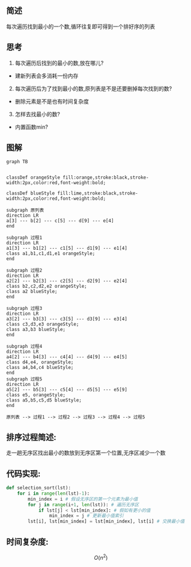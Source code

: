 ## 简述

每次遍历找到最小的一个数,循环往复即可得到一个排好序的列表

## 思考

1. 每次遍历后找到的最小的数,放在哪儿?
- 建新列表会多消耗一份内存

2. 每次遍历后为了找到最小的数,原列表是不是还要删掉每次找到的数?
- 删除元素是不是也有时间复杂度

3. 怎样去找最小的数?
- 内置函数min?


## 图解

```mermaid
graph TB


classDef orangeStyle fill:orange,stroke:black,stroke-width:2px,color:red,font-weight:bold;

classDef blueStyle fill:lime,stroke:black,stroke-width:2px,color:red,font-weight:bold;

subgraph 原列表
direction LR
a[3] --- b[2] --- c[5] --- d[9] --- e[4]
end

subgraph 过程1
direction LR
a1[3] --- b1[2] --- c1[5] --- d1[9] --- e1[4]
class a1,b1,c1,d1,e1 orangeStyle;
end

subgraph 过程2
direction LR
a2[2] --- b2[3] --- c2[5] --- d2[9] --- e2[4]
class b2,c2,d2,e2 orangeStyle;
class a2 blueStyle;
end

subgraph 过程3
direction LR
a3[2] --- b3[3] --- c3[5] --- d3[9] --- e3[4]
class c3,d3,e3 orangeStyle;
class a3,b3 blueStyle;
end

subgraph 过程4
direction LR
a4[2] --- b4[3] --- c4[4] --- d4[9] --- e4[5]
class d4,e4, orangeStyle;
class a4,b4,c4 blueStyle;
end
subgraph 过程5
direction LR
a5[2] --- b5[3] --- c5[4] --- d5[5] --- e5[9]
class e5, orangeStyle;
class a5,b5,c5,d5 blueStyle;
end

原列表 --> 过程1 --> 过程2 --> 过程3 --> 过程4 --> 过程5
```

## 排序过程简述:

走一趟无序区找出最小的数放到无序区第一个位置,无序区减少一个数

## 代码实现:
```python
def selection_sort(lst):
    for i in range(len(lst)-1):
        min_index = i # 假设无序区的第一个元素为最小值
        for j in range(i+1, len(lst)): # 遍历无序区
            if lst[j] < lst[min_index]: # 假如有更小的值
                min_index = j # 更新最小值索引
        lst[i], lst[min_index] = lst[min_index], lst[i] # 交换最小值

```

## 时间复杂度:

$$O(n^2)$$